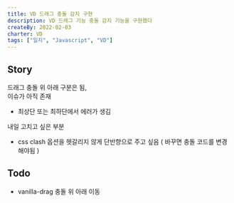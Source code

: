 ```yaml
---
title: VD 드래그 충돌 감지 구현
description: VD 드래그 기능 충돌 감지 기능을 구현했다
createBy: 2022-02-03
charter: VD
tags: ["일지", "Javascript", "VD"]
---
```


## Story

드래그 충돌 위 아래 구분은 됨,  
이슈가 아직 존재

-   최상단 또는 최하단에서 에러가 생김

내일 고치고 싶은 부분

-   css clash 옵션을 헷갈리지 않게 단반향으로 주고 싶음 ( 바꾸면 충돌 코드를 변경해야됨 )

## Todo

-   vanilla-drag 충돌 위 아래 이동
